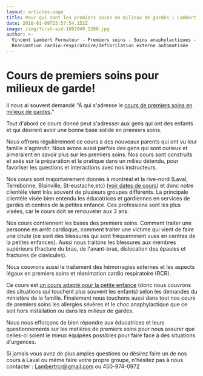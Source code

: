 ```yaml
---
layout: articles-page
title: Pour qui sont les premiers soins en milieux de gardes | Lambert RCR
date: 2018-01-09T23:57:54.152Z
image: /img/first-aid-1882049_1280.jpg
author: >-
  Vincent Lambert Formateur - Premiers soins - Soins anaphylactiques -
  Réanimation cardio-respiratoire/Défibrilation externe automatisée
---
```

# Cours de premiers soins pour milieux de garde! 

Il nous ai souvent demandé "À qui s'adresse le [cours de premiers soins en milieux de gardes](https://lambertrcr.com/formations/premiers-soins-milieux-de-garde-cours-de-base)." 

Tout d'abord ce cours donné peut s'adresser aux gens qui ont des enfants et qui désirent avoir une bonne base solide en premiers soins. 

Nous offrons régulièrement ce cours à des nouveaux parents qui ont vu leur famille s'agrandir. Nous avons aussi parfois des gens qui sont curieux et aimeraient en savoir plus sur les premiers soins. Nos cours sont construits et axés sur la préparation et la pratique dans un milieu détendu, pour favoriser les questions et interactions avec nos instructeurs. 

Nos cours sont majoritairement donnés à montréal et la rive-nord (Laval, Terrebonne, Blainville, St-eustache,etc) ([voir dates de cours](https://lambertrcr.com/formations/premiers-soins-milieux-de-garde-cours-de-base)) et donc notre clientèle vient très souvent de plusieurs groupes différents. La principale clientèle visée bien entendu les éducatrices et gardiennes en services de gardes et centres de la petites enfance. Ces professions sont les plus visées, car le cours doit se renouveler aux 3 ans. 

Nos cours contiennent les bases des premiers soins. Comment traiter une personne en arrêt cardiaque, comment traiter une victime qui vient de faire une chute (ce sont des blessures qui sont fréquemment vues en centres de la petites enfances). Aussi nous traitons les blessures aux membres supérieurs (fracture du bras, de l'avant-bras, dislocation des épaules et fractures de clavicules). 

Nous couvrons aussi le traitement des hémorragies externes et les aspects légaux en premiers soins et réanimation cardio respiratoire (RCR). 

Ce cours est [un cours adapté pour la petite enfance](https://www.mfa.gouv.qc.ca/fr/ministere/centre-presse/Nouvelles/Pages/nouvelle_2014-11-04.aspx) (donc nous couvrons des situations qui touchent plus souvent les enfants) selon les demandes du ministère de la famille. Finalement nous touchons aussi dans tout nos cours de premiers soins les allergies sévères et le choc anaphylactique que ce soit hors installation ou dans les milieux de gardes.

Nous nous efforçons de bien répondre aux éducatrices et leurs questionnements sur les matières de premiers soins pour nous assurer que celles-ci soient le mieux équipées possibles pour faire face à des situations d'urgences.

Si jamais vous avez de plus amples questions ou désirez faire un de nos cours à Laval ou même faire votre propre groupe, n'hésitez pas à nous contacter : Lambertrcr@gmail.com ou 450-974-0972
